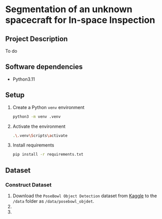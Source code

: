 # Segmentation of an unknown spacecraft for In-space Inspection

## Project Description
To do

## Software dependencies
- Python3.11

## Setup

1. Create a Python `venv` environment

    ```sh
    python3 -m venv .venv
    ```

2. Activate the environment

    ```sh
    .\.venv\Scripts\activate
    ```

3. Install requirements

    ```sh
    pip install -r requirements.txt
    ```

## Dataset
### Construct Dataset

1. Download the `PoseBowl Object Detection` dataset from [Kaggle](https://www.kaggle.com/datasets/aparajuli/posebowl/) to the `/data` folder as `/data/posebowl_objdet`.
2. 
3. 